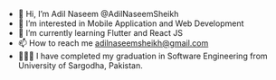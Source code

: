 - 👋 Hi, I’m Adil Naseem @AdilNaseemSheikh
- 👀 I’m interested in Mobile Application and Web Development
- 🌱 I’m currently learning Flutter and React JS
- 📫 How to reach me adilnaseemsheikh@gmail.com
- 👨🏼‍🎓 I have completed my graduation in Software Engineering
     from University of Sargodha, Pakistan.
<!---
AdilNaseemSheikh/AdilNaseemSheikh is a ✨ special ✨ repository because its `README.md` (this file) appears on your GitHub profile.
You can click the Preview link to take a look at your changes.
--->
